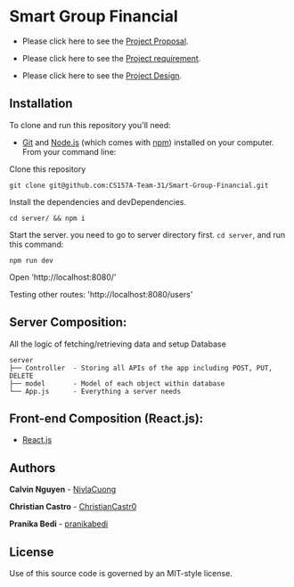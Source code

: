 # Smart Group Financial

- Please click here to see the [Project Proposal](https://github.com/CS157A-Team-31/Smart-Group-Financial/blob/master/Project%20Proposal_Team31.pdf).

- Please click here to see the [Project requirement](https://github.com/CS157A-Team-31/Smart-Group-Financial/blob/master/Project%20Requirements.pdf).

- Please click here to see the [Project Design](https://github.com/CS157A-Team-31/Smart-Group-Financial/blob/master/Project%20Workbook.docx).

## Installation

To clone and run this repository you'll need:

- [Git](https://git-scm.com) and [Node.js](https://nodejs.org/en/download/) (which comes with [npm](http://npmjs.com)) installed on your computer. From your command line:

Clone this repository

```
git clone git@github.com:CS157A-Team-31/Smart-Group-Financial.git
```

Install the dependencies and devDependencies.

```
cd server/ && npm i
```

Start the server. you need to go to server directory first. `cd server`, and run this command:

```
npm run dev
```

Open 'http://localhost:8080/'

Testing other routes: 'http://localhost:8080/users'

## Server Composition:

All the logic of fetching/retrieving data and setup Database

```
server
├── Controller  - Storing all APIs of the app including POST, PUT, DELETE
├── model       - Model of each object within database
└── App.js      - Everything a server needs
```

## Front-end Composition (React.js):

- [React.js](https://reactjs.org/)

## Authors

**Calvin Nguyen** - [NivlaCuong](https://github.com/NivlaCuong)

**Christian Castro** - [ChristianCastr0](https://github.com/ChristianCastr0)

**Pranika Bedi** - [pranikabedi](https://github.com/pranikabedi)

## License

Use of this source code is governed by an MIT-style license.
